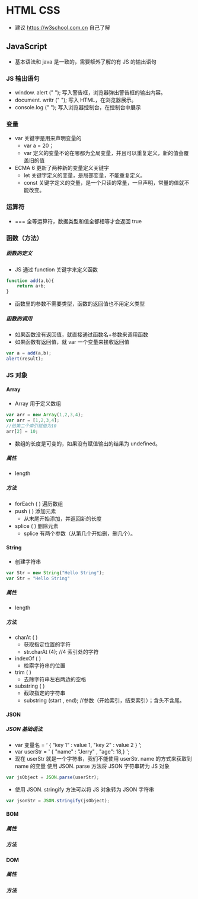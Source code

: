 
# HTML  CSS
- 建议  https://w3school.com.cn  自己了解


## JavaScript
- 基本语法和 java 是一致的，需要额外了解的有 JS 的输出语句

### JS 输出语句
- window. alert (" ");  写入警告框，浏览器弹出警告框的输出内容。
- document. writr (" "); 写入 HTML，在浏览器展示。
- console.log (" "); 写入浏览器控制台，在控制台中展示

### 变量
- var 关键字是用来声明变量的
	- var a = 20；
	- var 定义的变量不论在哪都为全局变量，并且可以重复定义，新的值会覆盖旧的值
- ECMA 6 更新了两种新的变量定义关键字
	-  let 关键字定义的变量，是局部变量，不能重复定义。
	-  const 关键字定义的变量，是一个只读的常量，一旦声明，常量的值就不能改变。

### 运算符
- === 全等运算符，数据类型和值全都相等才会返回 true


### 函数（方法）

##### 函数的定义
- JS 通过 function 关键字来定义函数
```javaScript
function add(a,b){
	return a+b;
}
```
- 函数里的参数不需要类型，函数的返回值也不用定义类型

##### 函数的调用
- 如果函数没有返回值，就直接通过函数名+参数来调用函数
- 如果函数有返回值，就 var 一个变量来接收返回值
```JavaScript
var a = add(a,b);
alert(result);
```


### JS 对象

#### Array
- Array 用于定义数组
```JavaScript
var arr = new Array(1,2,3,4);
var arr = [1,2,3,4];
//给第二个索引赋值为10
arr[2] = 10;
```
- 数组的长度是可变的，如果没有赋值输出的结果为 undefined。
##### 属性
- length
##### 方法
- forEach ( ) 遍历数组
- push ( ) 添加元素
	- 从末尾开始添加，并返回新的长度
- splice ( ) 删除元素
	- splice 有两个参数（从第几个开始删，删几个）。




#### String
- 创建字符串
```JavaScript
var Str = new String("Hello String");
var Str = "Hello String"
```
##### 属性
- length
##### 方法
- charAt ( )
	- 获取指定位置的字符
	- str.charAt (4);   //4 索引处的字符
- indexOf ( )
	- 检索字符串的位置
- trim ( )
	- 去除字符串左右两边的空格
- substring ( )
	- 截取指定的字符串
	- substring (start , end);  //参数（开始索引，结束索引）；含头不含尾。


#### JSON
##### JSON 基础语法
- var 变量名 = ‘ { “key 1” :  value 1,  "key 2" : value 2 } ’;
- var userStr = ' { "name" : "Jerry" , "age": 18,} ';
- 现在 userStr 就是一个字符串，我们不能使用 userStr. name 的方式来获取到 name 的变量
	使用 JSON. parse 方法将 JSON 字符串转为 JS 对象
```JavaScript
var jsObject = JSON.parse(userStr);
```
- 使用 JSON. stringify 方法可以将 JS 对象转为 JSON 字符串
```JavaScript
var jsonStr = JSON.stringify(jsObject);
```

#### BOM
##### 属性

##### 方法


#### DOM

##### 属性

##### 方法